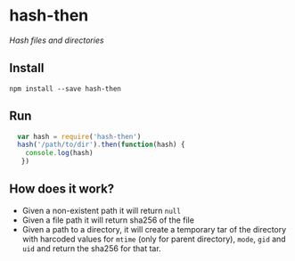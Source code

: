 
# hash-then

_Hash files and directories_

## Install
```
npm install --save hash-then
```

## Run

```js
  var hash = require('hash-then')
  hash('/path/to/dir').then(function(hash) {
    console.log(hash)
   })
```

## How does it work?
- Given a non-existent path it will return ``null``
- Given a file path it will return sha256 of the file
- Given a path to a directory, it will create a temporary tar
of the directory with harcoded values for ``mtime`` 
(only for parent directory), ``mode``, ``gid`` and ``uid`` and return
the sha256 for that tar.
